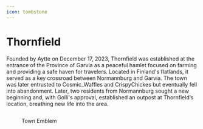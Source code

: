 ```yaml
---
icon: tombstone
---
```


# Thornfield

Founded by Aytte on December 17, 2023, Thornfield was established at the entrance of the Province of Garvia as a peaceful hamlet focused on farming and providing a safe haven for travelers. Located in Finland's flatlands, it served as a key crossroad between Normannburg and Garvia. The town was later entrusted to Cosmic\_Waffles and CrispyChickes but eventually fell into abandonment. Later, two residents from Normannburg sought a new beginning and, with Golli's approval, established an outpost at Thornfield’s location, breathing new life into the area.

<figure><img src="../../../.gitbook/assets/Thornfield.png" alt=""><figcaption><p>Town Emblem</p></figcaption></figure>
